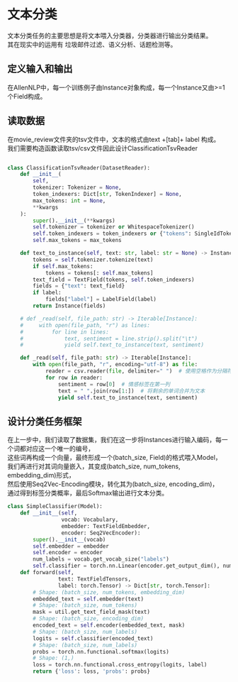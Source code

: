 # 文本分类

文本分类任务的主要思想是将文本喂入分类器，分类器进行输出分类结果。  
其在现实中的运用有 垃圾邮件过滤、语义分析、话题检测等。  

## 定义输入和输出
在AllenNLP中，每一个训练例子由Instance对象构成，每一个Instance又由>=1个Field构成。  

## 读取数据  
在movie_review文件夹的tsv文件中，文本的格式由text +[tab]+ label 构成。  
我们需要构造函数读取tsv/csv文件因此设计ClassificationTsvReader 
```python

class ClassificationTsvReader(DatasetReader):
    def __init__(
        self,
        tokenizer: Tokenizer = None,
        token_indexers: Dict[str, TokenIndexer] = None,
        max_tokens: int = None,
        **kwargs
    ):
        super().__init__(**kwargs)
        self.tokenizer = tokenizer or WhitespaceTokenizer()
        self.token_indexers = token_indexers or {"tokens": SingleIdTokenIndexer()}
        self.max_tokens = max_tokens

    def text_to_instance(self, text: str, label: str = None) -> Instance:
        tokens = self.tokenizer.tokenize(text)
        if self.max_tokens:
            tokens = tokens[: self.max_tokens]
        text_field = TextField(tokens, self.token_indexers)
        fields = {"text": text_field}
        if label:
            fields["label"] = LabelField(label)
        return Instance(fields)

    # def _read(self, file_path: str) -> Iterable[Instance]:
    #     with open(file_path, "r") as lines:
    #         for line in lines:
    #             text, sentiment = line.strip().split("\t")
    #             yield self.text_to_instance(text, sentiment)

    def _read(self, file_path: str) -> Iterable[Instance]:
        with open(file_path, "r", encoding="utf-8") as file:
            reader = csv.reader(file, delimiter=" ")  # 使用空格作为分隔符，可根据实际情况修改
            for row in reader:
                sentiment = row[0]  # 情感标签在第一列
                text = " ".join(row[1:])  # 将剩余的单词合并为文本
                yield self.text_to_instance(text, sentiment)
```

## 设计分类任务框架
在上一步中，我们读取了数据集，我们在这一步将Instances进行输入编码，每一个词都对应这一个唯一的编号，  
这些词再构成一个向量，最终形成一个(batch_size, Field)的格式喂入Model，  
我们再进行对其词向量嵌入，其变成(batch_size, num_tokens, embedding_dim)形式，  
然后使用Seq2Vec-Encoding模块，转化其为(batch_size, encoding_dim)，  
通过得到标签分类概率，最后Softmax输出进行文本分类。  
``` python
class SimpleClassifier(Model):
    def __init__(self,
                 vocab: Vocabulary,
                 embedder: TextFieldEmbedder,
                 encoder: Seq2VecEncoder):
        super().__init__(vocab)
        self.embedder = embedder
        self.encoder = encoder
        num_labels = vocab.get_vocab_size("labels")
        self.classifier = torch.nn.Linear(encoder.get_output_dim(), num_labels)
    def forward(self,
                text: TextFieldTensors,
                label: torch.Tensor) -> Dict[str, torch.Tensor]:
        # Shape: (batch_size, num_tokens, embedding_dim)
        embedded_text = self.embedder(text)
        # Shape: (batch_size, num_tokens)
        mask = util.get_text_field_mask(text)
        # Shape: (batch_size, encoding_dim)
        encoded_text = self.encoder(embedded_text, mask)
        # Shape: (batch_size, num_labels)
        logits = self.classifier(encoded_text)
        # Shape: (batch_size, num_labels)
        probs = torch.nn.functional.softmax(logits)
        # Shape: (1,)
        loss = torch.nn.functional.cross_entropy(logits, label)
        return {'loss': loss, 'probs': probs}
```

